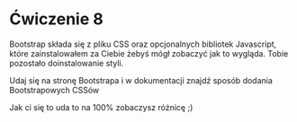 # Ćwiczenie 8

Bootstrap składa się z pliku CSS oraz opcjonalnych bibliotek Javascript, które zainstalowałem 
za Ciebie żebyś mógł zobaczyć jak to wygląda. Tobie pozostało doinstalowanie styli.

Udaj się na stronę Bootstrapa i w dokumentacji znajdź sposób dodania Bootstrapowych CSSów

Jak ci się to uda to na 100% zobaczysz różnicę ;)